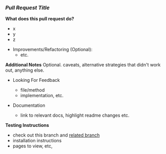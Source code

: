 ### _Pull Request Title_

**What does this pull request do?**
- x
- y
- z

* Improvements/Refactoring (Optional):
  * etc.


**Additional Notes**
Optional. caveats, alternative strategies that didn't work out, anything else.
* Looking For Feedback
  * file/method
  * implementation, etc.

* Documentation
  * link to relevant docs, highlight readme changes etc.


**Testing Instructions**
  * check out this branch and [related branch](branch_url)
  * installation instructions
  * pages to view, etc,

